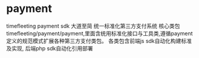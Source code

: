# payment
timefleeting payment sdk
大道至简
统一标准化第三方支付系统
核心类包timefleeting/payment/payment,里面含统用标准化接口与工具类,遵循payment定义的规范模式扩展各种第三方支付类包。
各类包含前端js sdk自动化构建标准及实现, 后端php sdk自动化引用部署
